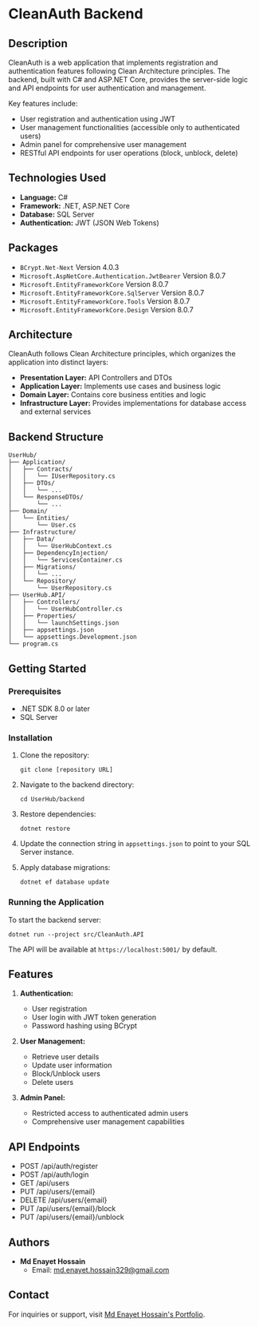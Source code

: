 # CleanAuth Backend

## Description
CleanAuth is a web application that implements registration and authentication features following Clean Architecture principles. The backend, built with C# and ASP.NET Core, provides the server-side logic and API endpoints for user authentication and management.

Key features include:
- User registration and authentication using JWT
- User management functionalities (accessible only to authenticated users)
- Admin panel for comprehensive user management
- RESTful API endpoints for user operations (block, unblock, delete)

## Technologies Used
- **Language:** C#
- **Framework:** .NET, ASP.NET Core
- **Database:** SQL Server
- **Authentication:** JWT (JSON Web Tokens)

## Packages
- `BCrypt.Net-Next` Version 4.0.3
- `Microsoft.AspNetCore.Authentication.JwtBearer` Version 8.0.7
- `Microsoft.EntityFrameworkCore` Version 8.0.7
- `Microsoft.EntityFrameworkCore.SqlServer` Version 8.0.7
- `Microsoft.EntityFrameworkCore.Tools` Version 8.0.7
- `Microsoft.EntityFrameworkCore.Design` Version 8.0.7

## Architecture
CleanAuth follows Clean Architecture principles, which organizes the application into distinct layers:

- **Presentation Layer:** API Controllers and DTOs
- **Application Layer:** Implements use cases and business logic
- **Domain Layer:** Contains core business entities and logic
- **Infrastructure Layer:** Provides implementations for database access and external services

## Backend Structure
```
UserHub/
├── Application/
│   ├── Contracts/
│   │   └── IUserRepository.cs
│   ├── DTOs/
│   │   └── ...
│   └── ResponseDTOs/
│       └── ...
├── Domain/
│   └── Entities/
│       └── User.cs
├── Infrastructure/
│   ├── Data/
│   │   └── UserHubContext.cs
│   ├── DependencyInjection/
│   │   └── ServicesContainer.cs
│   ├── Migrations/
│   │   └── ...
│   └── Repository/
│       └── UserRepository.cs
├── UserHub.API/
│   ├── Controllers/
│   │   └── UserHubController.cs
│   ├── Properties/
│   │   └── launchSettings.json
│   ├── appsettings.json
│   └── appsettings.Development.json
└── program.cs

```

## Getting Started

### Prerequisites
- .NET SDK 8.0 or later
- SQL Server

### Installation
1. Clone the repository:
   ```
   git clone [repository URL]
   ```
2. Navigate to the backend directory:
   ```
   cd UserHub/backend
   ```
3. Restore dependencies:
   ```
   dotnet restore
   ```
4. Update the connection string in `appsettings.json` to point to your SQL Server instance.

5. Apply database migrations:
   ```
   dotnet ef database update
   ```

### Running the Application
To start the backend server:
```
dotnet run --project src/CleanAuth.API
```

The API will be available at `https://localhost:5001/` by default.

## Features
1. **Authentication:**
   - User registration
   - User login with JWT token generation
   - Password hashing using BCrypt

2. **User Management:**
   - Retrieve user details
   - Update user information
   - Block/Unblock users
   - Delete users

3. **Admin Panel:**
   - Restricted access to authenticated admin users
   - Comprehensive user management capabilities

## API Endpoints
- POST /api/auth/register
- POST /api/auth/login
- GET /api/users
- PUT /api/users/{email}
- DELETE /api/users/{email}
- PUT /api/users/{email}/block
- PUT /api/users/{email}/unblock

## Authors
- **Md Enayet Hossain**
  - Email: md.enayet.hossain329@gmail.com

## Contact
For inquiries or support, visit [Md Enayet Hossain's Portfolio](https://portfolio-enayet-hossain.vercel.app/home).
